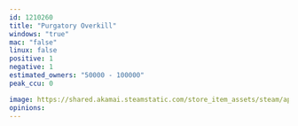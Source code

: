 ```yaml
---
id: 1210260
title: "Purgatory Overkill"
windows: "true"
mac: "false"
linux: false
positive: 1
negative: 1
estimated_owners: "50000 - 100000"
peak_ccu: 0

image: https://shared.akamai.steamstatic.com/store_item_assets/steam/apps/1210260/header.jpg?t=1632822928
opinions:
---
```

